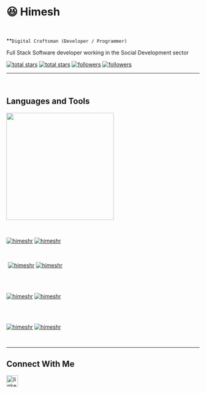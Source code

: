 <h1>😆 Himesh</h1>
<br /> 

                    
**`Digital Craftsman (Developer / Programmer)`

                    

<p align="left">Full Stack Software developer working in the Social Development sector</p>
<p align="left"> 
  <a href="https://github.com/himeshr?tab=repositories&sort=stargazers#gh-light-mode-only">
    <img alt="total stars" title="Total stars on GitHub" src="https://custom-icon-badges.demolab.com/github/stars/himeshr?color=3ea97d&style=for-the-badge&labelColor=40b682&logo=star#gh-light-mode-only"/></a>
  
  <a href="https://github.com/himeshr?tab=repositories&sort=stargazers#gh-dark-mode-only">
    <img alt="total stars" title="Total stars on GitHub" src="https://custom-icon-badges.demolab.com/github/stars/himeshr?color=655489&style=for-the-badge&labelColor=c691e9&logo=star#gh-dark-mode-only"/></a>
  
  <a href="https://github.com/himeshr?tab=followers#gh-light-mode-only">
    <img alt="followers" title="Follow me on Github" src="https://custom-icon-badges.demolab.com/github/followers/himeshr?color=2c4954&labelColor=2c3e50&style=for-the-badge&logo=person-add&label=Follow&logoColor=white#gh-light-mode-only"/></a>
    
  <a href="https://github.com/himeshr?tab=followers#gh-dark-mode-only">
    <img alt="followers" title="Follow me on Github" src="https://custom-icon-badges.demolab.com/github/followers/himeshr?color=dacc84&labelColor=f9e692&style=for-the-badge&logo=person-add&label=Follow&logoColor=white#gh-dark-mode-only"/></a>
</p>

---
<br />

                    

<h2>Languages and Tools</h2> 
<p align="left">
<img width="280px"  src="https://skillicons.dev/icons?i=aws,git,java,js,linux,react,spring&perline=9"  />
</p>
<br />

                    

<p><a href="https://github.com/himeshr#gh-dark-mode-only" target="_blank"><img align="center" src="https://github-readme-stats.vercel.app/api/top-langs/?username=himeshr&langs_count=6&show_icon=true&layout=compact&theme=nightowl#gh-dark-mode-only" alt="himeshr" /></a>
  <a href="https://github.com/himeshr#gh-light-mode-only" target="_blank"><img align="center" src="https://github-readme-stats.vercel.app/api/top-langs/?username=himeshr&langs_count=6&show_icon=true&layout=compact&theme=vue#gh-light-mode-only" alt="himeshr" /></a>
</p>

<br />

<p>&nbsp;<a href="https://github.com/himeshr#gh-dark-mode-only" target="_blank"><img align="center" src="https://github-readme-stats.vercel.app/api?username=himeshr&count_private=true&show_icons=true&theme=nightowl#gh-dark-mode-only" alt="himeshr" /></a>
<a href="https://github.com/himeshr#gh-light-mode-only" target="_blank"><img align="center" src="https://github-readme-stats.vercel.app/api?username=himeshr&count_private=true&show_icons=true&theme=vue#gh-light-mode-only" alt="himeshr" /></a>
</p> 
<br>
<br />

<p><a href="https://github.com/himeshr#gh-dark-mode-only" target="_blank"><img align="center" src="https://streak-stats.demolab.com?user=himeshr&theme=nightowl#gh-dark-mode-only" alt="himeshr"/></a>
<a href="https://github.com/himeshr#gh-light-mode-only" target="_blank"><img align="center" src="https://streak-stats.demolab.com?user=himeshr&theme=vue#gh-light-mode-only" alt="himeshr"/></a></p>
<br/>
<br />

<p><a href="https://github.com/himeshr#gh-dark-mode-only" target="_blank"><img align="center" src="https://github-readme-activity-graph.cyclic.app/graph?username=himeshr&theme=nightowl#gh-dark-mode-only" alt="himeshr" /></a>
<a href="https://github.com/himeshr#gh-light-mode-only" target="_blank"><img align="center" src="https://github-readme-activity-graph.cyclic.app/graph?username=himeshr&theme=vue#gh-light-mode-only" alt="himeshr" /></a></p>
<br/>

---

<h2>Connect With Me</h2> 
<p align="left">
<a href="https://in.linkedin.com/in/himeshr" target="_blank"><img align="left" alt="linkedin" width="30px" style="padding-right: 10px;" src="https://cdn.jsdelivr.net/gh/devicons/devicon/icons/linkedin/linkedin-original.svg" /></a>
</p>
